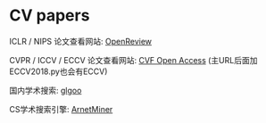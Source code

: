 # CV papers
ICLR / NIPS 论文查看网站: [OpenReview](https://openreview.net/)

CVPR / ICCV / ECCV 论文查看网站: [CVF Open Access](http://openaccess.thecvf.com/menu.py) (主URL后面加ECCV2018.py也会有ECCV)

国内学术搜索: [glgoo](https://scholar.glgoo.org/)

CS学术搜索引擎: [ArnetMiner](https://www.aminer.cn/)
